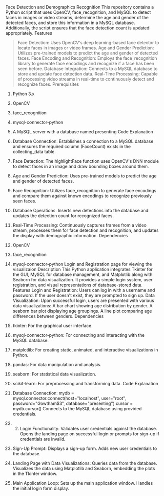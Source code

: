 Face Detection and Demographics Recognition
This repository contains a Python script that uses OpenCV, face_recognition, and MySQL to detect faces in images or video streams, determine the age and gender of the detected faces, and store this information in a MySQL database. Additionally, the script ensures that the face detection count is updated appropriately.
Features
> Face Detection: Uses OpenCV's deep learning-based face detector to locate faces in images or video frames.
> Age and Gender Prediction: Utilizes pre-trained models to predict the age and gender of detected faces.
> Face Encoding and Recognition: Employs the face_recognition library to generate face encodings and recognize if a face has been seen before.
> Database Integration: Connects to a MySQL database to store and update face detection data.
> Real-Time Processing: Capable of processing video streams in real-time to continuously detect and recognize faces.
Prerequisites
1. Python 3.x
2. OpenCV
3. face_recognition
4. mysql-connector-python
5. A MySQL server with a database named presenting
Code Explanation
1. Database Connection:
Establishes a connection to a MySQL database and ensures the required column (FaceCount) exists in the collecting_data table.
2. Face Detection:
The highlightFace function uses OpenCV's DNN module to detect faces in an image and draw bounding boxes around them.
3. Age and Gender Prediction:
Uses pre-trained models to predict the age and gender of detected faces.
4. Face Recognition:
Utilizes face_recognition to generate face encodings and compare them against known encodings to recognize previously seen faces.
5. Database Operations:
Inserts new detections into the database and updates the detection count for recognized faces.
6. Real-Time Processing:
Continuously captures frames from a video stream, processes them for face detection and recognition, and updates the display with demographic information.
Dependencies
1. OpenCV
2. face_recognition
3. mysql-connector-python
Login and Registration page for viewing the visualizaion
Description
This Python application integrates Tkinter for the GUI, MySQL for database management, and Matplotlib along with Seaborn for data visualization. It provides a simple login system, user registration, and visual representations of database-stored data.
Features
Login and Registration:
Users can log in with a username and password.
If the user doesn't exist, they are prompted to sign up.
Data Visualization:
Upon successful login, users are presented with various data visualizations:
A bar chart showing age distribution by gender.
A seaborn bar plot displaying age groupings.
A line plot comparing age differences between genders.
Dependencies
1. tkinter: For the graphical user interface.
2. mysql-connector-python: For connecting and interacting with the MySQL database.
3. matplotlib: For creating static, animated, and interactive visualizations in Python.
4. pandas: For data manipulation and analysis.
5. seaborn: For statistical data visualization.
6. scikit-learn: For preprocessing and transforming data.
Code Explanation
1. Database Connection:
mydb = mysql.connector.connect(host="localhost", user="root", password="Gowtham$3", database="presenting")
cursor = mydb.cursor() Connects to the MySQL database using provided credentials.

2. 2. Login Functionality:
Validates user credentials against the database.
Opens the landing page on successful login or prompts for sign-up if credentials are invalid.
3. Sign-Up Prompt:
Displays a sign-up form.
Adds new user credentials to the database.
4. Landing Page with Data Visualizations:
Queries data from the database.
Visualizes the data using Matplotlib and Seaborn, embedding the plots in the Tkinter window.
5. Main Application Loop:
Sets up the main application window.
Handles the initial login form display.
